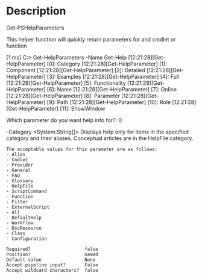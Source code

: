 ﻿# Description

Get-PSHelpParameters

This helper function will quickly return parameters for and cmdlet or function

[1 ms] C:\> Get-HelpParameters -Name Get-Help
[12:21:28][Get-HelpParameter] [0]: Category
[12:21:28][Get-HelpParameter] [1]: Component
[12:21:28][Get-HelpParameter] [2]: Detailed
[12:21:28][Get-HelpParameter] [3]: Examples
[12:21:28][Get-HelpParameter] [4]: Full
[12:21:28][Get-HelpParameter] [5]: Functionality
[12:21:28][Get-HelpParameter] [6]: Name
[12:21:28][Get-HelpParameter] [7]: Online
[12:21:28][Get-HelpParameter] [8]: Parameter
[12:21:28][Get-HelpParameter] [9]: Path
[12:21:28][Get-HelpParameter] [10]: Role
[12:21:28][Get-HelpParameter] [11]: ShowWindow

Which parameter do you want help info for?: 0

-Category <System.String[]>
    Displays help only for items in the specified category and their aliases. Conceptual articles are in the HelpFile
    category.

    The acceptable values for this parameter are as follows:
    - Alias
    - Cmdlet
    - Provider
    - General
    - FAQ
    - Glossary
    - HelpFile
    - ScriptCommand
    - Function
    - Filter
    - ExternalScript
    - All
    - DefaultHelp
    - Workflow
    - DscResource
    - Class
    - Configuration

    Required?                    false
    Position?                    named
    Default value                None
    Accept pipeline input?       False
    Accept wildcard characters?  false
